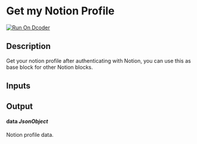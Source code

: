 # Get my Notion Profile
[![Run On Dcoder](https://static-content.dcoder.tech/dcoder-assets/run-on-dcoder.svg)](https://code.dcoder.tech/feed/project/619ffc0594b3ec868d187aa6)

## Description
Get your notion profile after authenticating with Notion, you can use this as base block for other Notion blocks.

## Inputs

## Output
#### **data**  *JsonObject*
Notion profile data.

